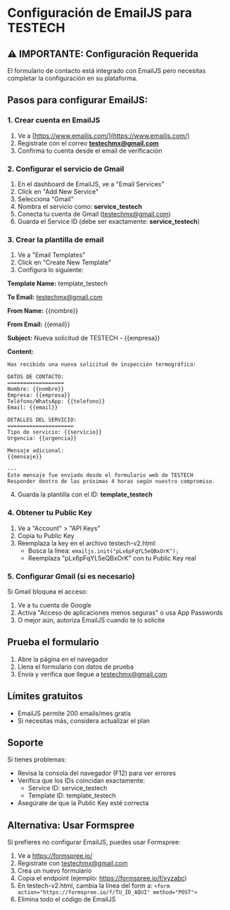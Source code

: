 # Configuración de EmailJS para TESTECH

## ⚠️ IMPORTANTE: Configuración Requerida

El formulario de contacto está integrado con EmailJS pero necesitas completar la configuración en su plataforma.

## Pasos para configurar EmailJS:

### 1. Crear cuenta en EmailJS
1. Ve a [https://www.emailjs.com/](https://www.emailjs.com/)
2. Regístrate con el correo **testechmx@gmail.com**
3. Confirma tu cuenta desde el email de verificación

### 2. Configurar el servicio de Gmail
1. En el dashboard de EmailJS, ve a "Email Services"
2. Click en "Add New Service"
3. Selecciona "Gmail"
4. Nombra el servicio como: **service_testech**
5. Conecta tu cuenta de Gmail (testechmx@gmail.com)
6. Guarda el Service ID (debe ser exactamente: **service_testech**)

### 3. Crear la plantilla de email
1. Ve a "Email Templates"
2. Click en "Create New Template"
3. Configura lo siguiente:

**Template Name:** template_testech

**To Email:** testechmx@gmail.com

**From Name:** {{nombre}}

**From Email:** {{email}}

**Subject:** Nueva solicitud de TESTECH - {{empresa}}

**Content:**
```
Has recibido una nueva solicitud de inspección termográfica:

DATOS DE CONTACTO:
==================
Nombre: {{nombre}}
Empresa: {{empresa}}
Teléfono/WhatsApp: {{telefono}}
Email: {{email}}

DETALLES DEL SERVICIO:
=====================
Tipo de servicio: {{servicio}}
Urgencia: {{urgencia}}

Mensaje adicional:
{{mensaje}}

---
Este mensaje fue enviado desde el formulario web de TESTECH
Responder dentro de las próximas 4 horas según nuestro compromiso.
```

4. Guarda la plantilla con el ID: **template_testech**

### 4. Obtener tu Public Key
1. Ve a "Account" > "API Keys"
2. Copia tu Public Key
3. Reemplaza la key en el archivo testech-v2.html:
   - Busca la línea: `emailjs.init("pLx6pFqYL5eQBxOrK");`
   - Reemplaza "pLx6pFqYL5eQBxOrK" con tu Public Key real

### 5. Configurar Gmail (si es necesario)
Si Gmail bloquea el acceso:
1. Ve a tu cuenta de Google
2. Activa "Acceso de aplicaciones menos seguras" o usa App Passwords
3. O mejor aún, autoriza EmailJS cuando te lo solicite

## Prueba el formulario
1. Abre la página en el navegador
2. Llena el formulario con datos de prueba
3. Envía y verifica que llegue a testechmx@gmail.com

## Límites gratuitos
- EmailJS permite 200 emails/mes gratis
- Si necesitas más, considera actualizar el plan

## Soporte
Si tienes problemas:
- Revisa la consola del navegador (F12) para ver errores
- Verifica que los IDs coincidan exactamente:
  - Service ID: service_testech
  - Template ID: template_testech
- Asegúrate de que la Public Key esté correcta

## Alternativa: Usar Formspree
Si prefieres no configurar EmailJS, puedes usar Formspree:
1. Ve a https://formspree.io/
2. Regístrate con testechmx@gmail.com
3. Crea un nuevo formulario
4. Copia el endpoint (ejemplo: https://formspree.io/f/xyzabc)
5. En testech-v2.html, cambia la línea del form a:
   `<form action="https://formspree.io/f/TU_ID_AQUI" method="POST">`
6. Elimina todo el código de EmailJS